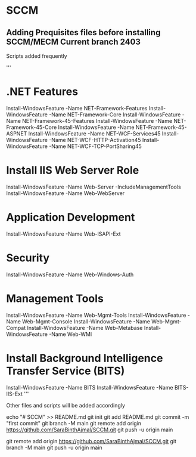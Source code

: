 # SCCM

## Adding Prequisites files before installing SCCM/MECM Current branch 2403
 Scripts added frequently 

'''
# .NET Features
Install-WindowsFeature -Name NET-Framework-Features
Install-WindowsFeature -Name NET-Framework-Core
Install-WindowsFeature -Name NET-Framework-45-Features
Install-WindowsFeature -Name NET-Framework-45-Core
Install-WindowsFeature -Name NET-Framework-45-ASPNET
Install-WindowsFeature -Name NET-WCF-Services45
Install-WindowsFeature -Name NET-WCF-HTTP-Activation45
Install-WindowsFeature -Name NET-WCF-TCP-PortSharing45

# Install IIS Web Server Role
Install-WindowsFeature -Name Web-Server -IncludeManagementTools
Install-WindowsFeature -Name Web-WebServer

# Application Development
Install-WindowsFeature -Name Web-ISAPI-Ext

# Security
Install-WindowsFeature -Name Web-Windows-Auth

# Management Tools
Install-WindowsFeature -Name Web-Mgmt-Tools
Install-WindowsFeature -Name Web-Mgmt-Console
Install-WindowsFeature -Name Web-Mgmt-Compat
Install-WindowsFeature -Name Web-Metabase
Install-WindowsFeature -Name Web-WMI

# Install Background Intelligence Transfer Service (BITS)
Install-WindowsFeature -Name BITS
Install-WindowsFeature -Name BITS-IIS-Ext
'''

Other files and scripts will be added accordingly

echo "# SCCM" >> README.md
git init
git add README.md
git commit -m "first commit"
git branch -M main
git remote add origin https://github.com/SaraBinthAjmal/SCCM.git
git push -u origin main

git remote add origin https://github.com/SaraBinthAjmal/SCCM.git
git branch -M main
git push -u origin main